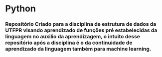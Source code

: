 # Python

### Repositório Criado para a disciplina de estrutura de dados da UTFPR visando aprendizado de funções pré estabelecidas da linguagem no auxilio da aprendizagem, o intuito desse repositório após a disciplina é o da continuidade de aprendizado da linguagem também para machine learning.
 
